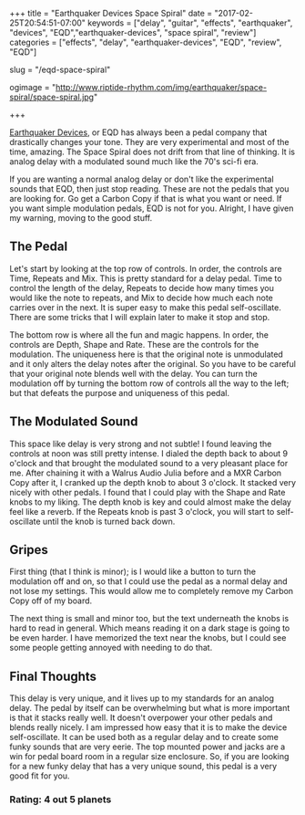 +++
title = "Earthquaker Devices Space Spiral"
date = "2017-02-25T20:54:51-07:00"
keywords = ["delay", "guitar", "effects", "earthquaker", "devices", "EQD","earthquaker-devices", "space spiral", "review"]
categories = ["effects", "delay", "earthquaker-devices", "EQD", "review", "EQD"]

slug = "/eqd-space-spiral"

ogimage = "http://www.riptide-rhythm.com/img/earthquaker/space-spiral/space-spiral.jpg"

+++

[Earthquaker Devices](https://www.earthquakerdevices.com), or EQD has always been a pedal company that drastically
changes your tone. They are very experimental and most of the time, amazing. The Space Spiral does not drift
from that line of thinking. It is analog delay with a modulated sound much like the 70's sci-fi era.

If you are wanting a normal analog delay or don't like the experimental sounds that EQD, then just stop reading.
These are not the pedals that you are looking for. Go get a Carbon Copy if that is what you want or need. If you
want simple modulation pedals, EQD is not for you. Alright, I have given my warning, moving to the good stuff.

## The Pedal

Let's start by looking at the top row of controls. In order, the controls are Time, Repeats and Mix. This is pretty
standard for a delay pedal. Time to control the length of the delay, Repeats to decide how many times you would
like the note to repeats, and Mix to decide how much each note carries over in the next. It is super easy to make
this pedal self-oscillate. There are some tricks that I will explain later to make it stop and stop.

The bottom row is where all the fun and magic happens. In order, the controls are Depth, Shape and Rate. These are
the controls for the modulation. The uniqueness here is that the original note is unmodulated and it only alters the
delay notes after the original. So you have to be careful that your original note blends well with the delay.
You can turn the modulation off by turning the bottom row of controls all the way to the left; but that defeats the
purpose and uniqueness of this pedal.

## The Modulated Sound

This space like delay is very strong and not subtle! I found leaving the controls at noon was still pretty intense.
I dialed the depth back to about 9 o'clock and that brought the modulated sound to a very pleasant place for me.
After chaining it with a Walrus Audio Julia before and a MXR Carbon Copy after it, I cranked up the depth knob to
about 3 o'clock. It stacked very nicely with other pedals. I found that I could play with the Shape and Rate knobs
to my liking. The depth knob is key and could almost make the delay feel like a reverb. If the Repeats knob is past
3 o'clock, you will start to self-oscillate until the knob is turned back down.

## Gripes

First thing (that I think is minor); is I would like a button to turn the modulation off and on, so that I could use
the pedal as a normal delay and not lose my settings. This would allow me to completely remove my Carbon Copy off of
my board.

The next thing is small and minor too, but the text underneath the knobs is hard to read in general. Which means reading
it on a dark stage is going to be even harder. I have memorized the text near the knobs, but I could see some people
getting annoyed with needing to do that.

## Final Thoughts

This delay is very unique, and it lives up to my standards for an analog delay. The pedal by itself can be
overwhelming but what is more important is that it stacks really well. It doesn't overpower your other pedals and
blends really nicely. I am impressed how easy that it is to make the device self-oscillate. It can be used both
as a regular delay and to create some funky sounds that are very eerie. The top mounted power and jacks are a
win for pedal board room in a regular size enclosure. So, if you are looking for a new funky delay that has a
very unique sound, this pedal is a very good fit for you.

### Rating: 4 out 5 planets
